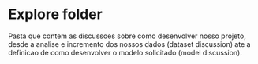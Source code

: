 # Explore folder

Pasta que contem as discussoes sobre como desenvolver nosso projeto, desde a analise e incremento dos nossos dados (dataset discussion) ate a definicao de como desenvolver o modelo solicitado (model discussion). 
